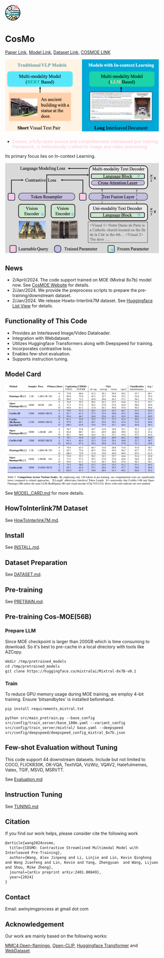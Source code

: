<img src="figures/cosmo_logo.png" alt="CosMo" width="50"/> 

# CosMo

[Paper Link](https://arxiv.org/pdf/2401.00849.pdf),
[Model Link](https://huggingface.co/Awiny),
[Dataset Link](https://huggingface.co/datasets/Awiny/Howto-Interlink7M),
[COSMOE LINK](https://fingerrec.github.io/cosmoe)


![](figures/motivation.png)

- <p style="color: pink;">Cosmo, a fully open-source and comprehensive interleaved pre-training framework, is meticulously crafted for image and video processing.</p>
Its primary focus lies on In-context Learning.


![figures/main_ppl.png](figures/main_ppl.png)

## News
- 2/April/2024. The code support trained on MOE (Mixtral 8x7b) model now. See [CosMOE Website](https://fingerrec.github.io/cosmoe) for details.
- 2/Jan/2024. We provide  the preprocess scripts to prepare the pre-training/downstream dataset.
- 2/Jan/2024. We release Howto-Interlink7M dataset. See [Huggingface List View](https://huggingface.co/datasets/Awiny/Howto-Interlink7M) for details.


## Functionality of This Code
- Provides an Interleaved Image/Video Dataloader.
- Integration with Webdataset.
- Utilizes Huggingface Transformers along with Deepspeed for training.
- Incorporates contrastive loss.
- Enables few-shot evaluation.
- Supports instruction tuning.


## Model Card


![](figures/table_figure.png)

See [MODEL_CARD.md](MODEL_CARD.md) for more details.


## HowToInterlink7M Dataset
See [HowToInterlink7M.md](HowToInterlink7M.md).

## Install
See [INSTALL.md](INSTALL.md).

## Dataset Preparation
See [DATASET.md](DATASET.md).


## Pre-training
See [PRETRAIN.md](PRETRAIN.md).


## Pre-training Cos-MOE(56B)

### Prepare LLM
Since MOE checkpoint is larger than 200GB which is time consuming to download.
So it's best to pre-cache in a local directory with tools like AZCopy.

```
mkdir /tmp/pretrained_models
cd /tmp/pretrained_models
git clone https://huggingface.co/mistralai/Mixtral-8x7B-v0.1
```

### Train
To reduce GPU memory usage during MOE training, we employ 4-bit training. Ensure 'bitsandbytes' is installed beforehand.

```
pip install requirements_mistral.txt
```

```shell
python src/main_pretrain.py --base_config src/config/train_server/base_180m.yaml --variant_config src/config/train_server/mixtral/ base.yaml --deepspeed src/config/deepspeed/deepspeed_config_mixtral_8x7b.json
```


## Few-shot Evaluation without Tuning

This code support 44 downstream datasets.
Include but not limited to COCO, FLICKR30K, OK-VQA, TextVQA, VizWiz, VQAV2, Hatefulmemes, Vatex, TGIF, MSVD, MSRVTT.

See [Evaluation.md](EVALUATION.md)

## Instruction Tuning
See [TUNING.md](TUNING.md)



## Citation

If you find our work helps, please consider cite the following work

```
@article{wang2024cosmo,
  title={COSMO: Contrastive Streamlined Multimodal Model with Interleaved Pre-Training},
  author={Wang, Alex Jinpeng and Li, Linjie and Lin, Kevin Qinghong and Wang Jianfeng and Lin, Kevin and Yang, Zhengyuan  and Wang, Lijuan and Shou, Mike Zheng},
  journal={arXiv preprint arXiv:2401.00849},
  year={2024}
}
```


## Contact
Email: awinyimgprocess at gmail dot com


## Acknowledgement
Our work are mainly based on the following works:

[MMC4](https://github.com/allenai/mmc4),[Open-flamingo](https://github.com/mlfoundations/open_flamingo), [Open-CLIP](https://github.com/mlfoundations/open_clip), [Huggingface Transformer](https://github.com/huggingface/transformers/blob/main/src/transformers/trainer.py) and [WebDataset](https://github.com/webdataset/webdataset).